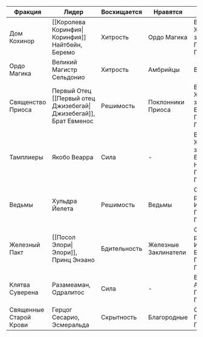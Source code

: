 
| Фракция | Лидер | Восхищается | Нравятся | Не нравятся |
| ---- | ---- | ---- | ---- | ---- |
| Дом Кохинор | [[Королева Коринфия\|Коринфия]] Найтбейн, Беремо | Хитрость | Ордо Магика | Варвары, Железные заклинатели, Помеченные Порчей |
| Ордо Магика | Великий Магистр Сельдонио | Хитрость | Амбрийцы | Варьируется |
| Священство Приоса | Первый Отец [[Первый отец Джизебегай\|Джизебегай]],  Брат Евменос | Решимость | Поклонники Приоса | Ведьмы, Железные заклинатели, Еретики, Помеченные Порчей |
| Тамплиеры | Якобо Веарра | Сила | - | Ведьмы, Железные заклинатели, Еретики, Нелюди, Помеченные Порчей |
| Ведьмы | Хульдра Йелета | Решимость | Ведьмы | Солнечные рыцари, Исследователи, Помеченные Порчей |
| Железный Пакт  | [[Посол Элори\|Элори]], Принц Энэано | Бдительность | Железные Заклинатели | Солнечные рыцари, Исследователи, Благородные, Помеченные Порчей |
| Клятва Суверена | Разамеаман, Одралитос | Сила | - | Ведьмы, Амбрийцы, Помеченные Порчей |
| Священные Старой Крови  | Герцог Сесарио, Эсмеральда | Скрытность | Благородные | Ордо Магика, Поклонники Приоса |